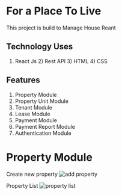# For a Place To Live
This project is build to Manage House Reant

## Technology Uses
1) React Js 2) Rest API 3) HTML 4) CSS 

## Features
1) Property Module
2) Property Unit Module
3) Tenant Module
4) Lease Module
5) Payment Module
7) Payment Report Module
8) Authentication Module

# Property Module
Create new property
![add property](https://user-images.githubusercontent.com/32362094/203836612-7d70d5cc-eed7-47ec-a976-2da7fdad1f9b.JPG)

Property List
![property list](https://user-images.githubusercontent.com/32362094/203836749-15d290bf-b0ba-4a85-b03b-a88d7edc2344.JPG)


